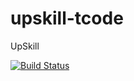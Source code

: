 # upskill-tcode

UpSkill 

[![Build Status](https://travis-ci.com/Robert-TCode/upskill-tcode.svg?branch=main)](https://travis-ci.com/Robert-TCode/upskill-tcode)
